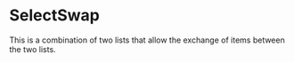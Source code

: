 SelectSwap
==========

This is a combination of two lists that allow the exchange of items between the two lists.

